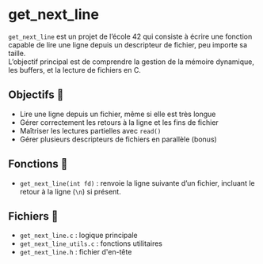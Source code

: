 # get_next_line

`get_next_line` est un projet de l’école 42 qui consiste à écrire une fonction capable de lire une ligne depuis un descripteur de fichier, peu importe sa taille.  
L’objectif principal est de comprendre la gestion de la mémoire dynamique, les buffers, et la lecture de fichiers en C.

## Objectifs 🎯

- Lire une ligne depuis un fichier, même si elle est très longue
- Gérer correctement les retours à la ligne et les fins de fichier
- Maîtriser les lectures partielles avec `read()`
- Gérer plusieurs descripteurs de fichiers en parallèle (bonus)

## Fonctions 🧠

- `get_next_line(int fd)` : renvoie la ligne suivante d’un fichier, incluant le retour à la ligne (`\n`) si présent.

## Fichiers 📁

- `get_next_line.c` : logique principale
- `get_next_line_utils.c` : fonctions utilitaires
- `get_next_line.h` : fichier d'en-tête
